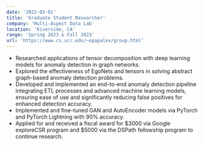 ```yaml
---
date: '2022-03-01'
title: 'Graduate Student Researcher'
company: 'Multi-Aspect Data Lab'
location: 'Riverside, CA'
range: 'Spring 2023 & Fall 2023'
url: 'https://www.cs.ucr.edu/~epapalex/group.html'
---
```


- Researched applications of tensor decomposition with deep learning models for anomaly detection in graph networks.
- Explored the effectiveness of EgoNets and tensors in solving abstract graph-based anomaly detection problems.
- Developed and implemented an end-to-end anomaly detection pipeline integrating ETL processes and advanced machine learning models, ensuring ease of use and significantly reducing false positives for enhanced detection accuracy.
- Implemented and fine-tuned GAN and AutoEncoder models via PyTorch and PyTorch Lightning with 90% accuracy.
- Applied for and received a fiscal award for $3000 via Google exploreCSR program and $5000 via the DSPath fellowship program to continue research.
